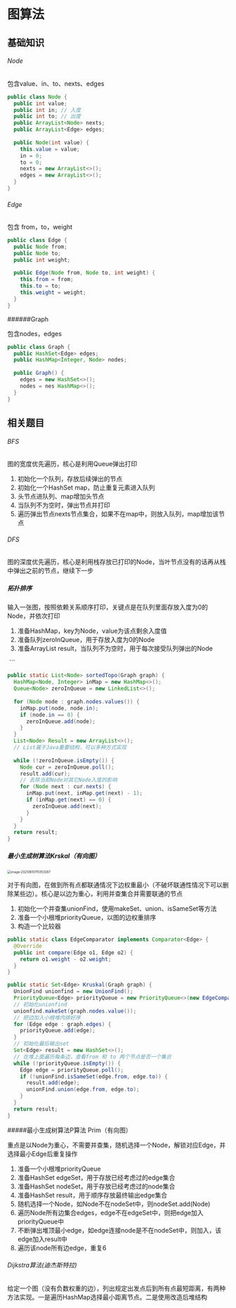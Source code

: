 # 图算法

##  基础知识

###### Node

包含value、in、to、nexts、edges

```java
public class Node {
  public int value;
  public int in; // 入度
  public int to; // 出度
  public ArrayList<Node> nexts;
  public ArrayList<Edge> edges;
  
  public Node(int value) {
    this.value = value;
    in = 0;
    to = 0;
    nexts = new ArrayList<>();
    edges = new ArrayList<>();
  }
}
```

###### Edge

包含 from，to，weight

```java
public class Edge {
  public Node from;
  public Node to;
  public int weight;
  
  public Edge(Node from, Node to, int weight) {
    this.from = from;
    this.to = to;
    this.weight = weight;
  }
}
```

######Graph

包含nodes，edges

```java
public class Graph {
  public HashSet<Edge> edges;
  public HashMap<Integer, Node> nodes;
  
  public Graph() {
    edges = new HashSet<>();
    nodes = nes HashMap<>();
  }
}
```



## 相关题目

###### BFS

图的宽度优先遍历，核心是利用Queue弹出打印

1. 初始化一个队列，存放后续弹出的节点
2. 初始化一个HashSet map，防止重复元素进入队列
3. 头节点进队列、map增加头节点
4. 当队列不为空时，弹出节点并打印
5. 遍历弹出节点nexts节点集合，如果不在map中，则放入队列，map增加该节点

###### DFS

图的深度优先遍历，核心是利用栈存放已打印的Node，当叶节点没有的话再从栈中弹出之前的节点，继续下一步

##### 拓扑排序

输入一张图，按照依赖关系顺序打印，关键点是在队列里面存放入度为0的Node，并依次打印

1. 准备HashMap，key为Node，value为该点剩余入度值
2. 准备队列zeroInQueue，用于存放入度为0的Node
3. 准备ArrayList result，当队列不为空时，用于每次接受队列弹出的Node

 ```

```java
public static List<Node> sortedTopo(Graph graph) {
  HashMap<Node, Integer> inMap = new HashMap<>();
  Queue<Node> zeroInQueue = new LinkedList<>();
  
  for (Node node : graph.nodes.values()) {
    inMap.put(node, node.in);
    if (node.in == 0) {
      zeroInQueue.add(node);
    }
  }
  List<Node> Result = new ArrayList<>();
  // List属于Java重要结构，可以多种方式实现
  
  while (!zeroInQueue.isEmpty()) {
    Node cur = zeroInQueue.poll();
    result.add(cur);
    // 去除当前Node对其它Node入度的影响
    for (Node next : cur.nexts) {
      inMap.put(next, inMap.get(next) - 1);
      if (inMap.get(next) == 0) {
        zeroInQueue.add(next);
      }
    }
  }
  return result;
}
```



##### 最小生成树算法Krskal（有向图）

<img src="/Users/djc/Library/Application Support/typora-user-images/image-20210610115353287.png" alt="image-20210610115353287" style="zoom:50%;" />

对于有向图，在做到所有点都联通情况下边权重最小（不破坏联通性情况下可以删除某些边）。核心是以边为重心，利用并查集合并需要联通的节点

1. 初始化一个并查集unionFind，使用makeSet、union、isSameSet等方法
2. 准备一个小根堆priorityQueue，以图的边权重排序
3. 构造一个比较器

```java
public static class EdgeComparator implements Comparator<Edge> {
  @Override
  public int compare(Edge o1, Edge o2) {
    return o1.weight - o2.weight;
  }
}

public static Set<Edge> Kruskal(Graph graph) {
  UnionFind unionfind = new UnionFind();
  PriorityQueue<Edge> priorityQueue = new PriorityQueue<>(new EdgeComparator());
  // 初始化unionfind
  unionfind.makeSet(graph.nodes.value());
  // 把边加入小根堆内排好序
  for (Edge edge : graph.edges) {
    priorityQueue.add(edge);
  }
  // 初始化最后输出set
  Set<Edge> result = new HashSet<>();
  // 在堆上面遍历每条边，查看from 和 to 两个节点是否一个集合
  while (!priorityQueue.isEmpty()) {
    Edge edge = priorityQueue.poll();
    if (!unionFind.isSameSet(edge.from, edge.to)) {
      result.add(edge);
      unionFind.union(edge.from, edge.to);
    }
  }
  return result;
}
```



#####最小生成树算法P算法 Prim（有向图）

重点是以Node为重心，不需要并查集，随机选择一个Node，解锁对应Edge，并选择最小Edge后重复操作

1. 准备一个小根堆priorityQueue
2. 准备HashSet edgeSet，用于存放已经考虑过的edge集合
3. 准备HashSet nodeSet，用于存放已经考虑过的node集合
4. 准备HashSet result，用于顺序存放最终输出edge集合
5. 随机选择一个Node，如Node不在nodeSet中，则nodeSet.add(Node)
6. 遍历Node所有边集合edges，edge不在edgeSet中，则把edge加入priorityQueue中
7. 不断弹出堆顶最小edge，如edge连接node是不在nodeSet中，则加入，该edge加入result中
8. 遍历该node所有边edge，重复6



###### Dijkstra算法(迪杰斯特拉)

给定一个图（没有负数权重的边），列出规定出发点后到所有点最短距离，有两种方法实现。一是遍历HashMap选择最小距离节点。二是使用改造后堆结构

